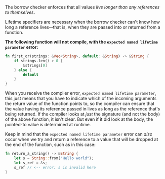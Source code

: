 The borrow checker enforces that all values _live longer than any references to themselves_.

Lifetime specifiers are necessary when the borrow checker can't know how long a reference lives--that is, when they are passed into or returned from a function.

**The following function will not compile, with the `expected named lifetime parameter` error:**

```rust
fn first_or(strings: &Vec<String>, default: &String) -> &String {
    if strings.len() > 0 {
        &strings[0]
    } else {
        default
    }
}
```

When you receive the compiler error, `expected named lifetime parameter`, this just means that you have to indicate which of the incoming arguments the return value of the function points to, so the compiler can ensure that the value having its reference passed in lives as long as the reference that's being returned. If the compiler looks at _just_ the signature (and not the body) of the above function, it isn't clear. But even if it did look at the body, the pointed-to value is determined at runtime.

Keep in mind that the `expected named lifetime parameter` error can _also_ occur when we try and return a reference to a value that will be dropped at the end of the function, such as in this case:

```rust
fn return_a_string() -> &String {
    let s = String::from("Hello world");
    let s_ref = &s;
    s_ref // <-- error: s is invalid here
}
```